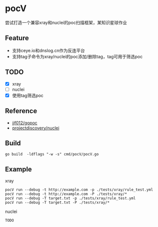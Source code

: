 # pocV
尝试打造一个兼容xray和nuclei的poc扫描框架，某知识星球作业

## Feature
- 支持ceye.io和dnslog.cn作为反连平台
- 支持tag子命令为xray/nuclei的poc添加/删除tag，tag可用于筛选poc
## TODO
- [x] xray
- [ ] nuclei
- [x] 使用tag筛选poc
## Reference
- [jjf012/gopoc](https://github.com/jjf012/gopoc)
- [projectdiscovery/nuclei](https://github.com/projectdiscovery/nuclei)

## Build
```
go build  -ldflags "-w -s" cmd/pocV/pocV.go
```

## Example
xray
```
pocV run --debug -t http://example.com -p ./tests/xray/rule_test.yml
pocV run --debug -t http://example.com -P ./tests/xray/*
pocV run --debug -T target.txt -p ./tests/xray/rule_test.yml
pocV run --debug -T target.txt -P ./tests/xray/*
```
nuclei
```
TODO
```